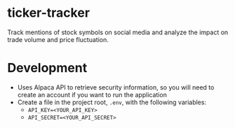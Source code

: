 # ticker-tracker
Track mentions of stock symbols on social media and analyze the impact on trade volume and price fluctuation.

# Development

 - Uses Alpaca API to retrieve security information, so you will need to create
 an account if you want to run the application
 - Create a file in the project root, `.env`, with the following variables:
   - `API_KEY=<YOUR_API_KEY>`
   - `API_SECRET=<YOUR_API_SECRET>`
